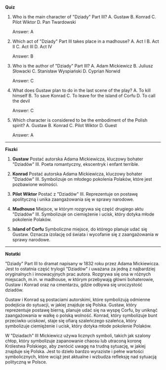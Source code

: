  **Quiz**

1. Who is the main character of "Dziady" Part III?
   A. Gustaw
   B. Konrad
   C. Pilot Wiktor
   D. Pan Twardowski

   Answer: A

2. Which act of "Dziady" Part III takes place in a madhouse?
   A. Act I
   B. Act II
   C. Act III
   D. Act IV

   Answer: B

3. Who is the author of "Dziady" Part III?
   A. Adam Mickiewicz
   B. Juliusz Słowacki
   C. Stanisław Wyspiański
   D. Cyprian Norwid

   Answer: C

4. What does Gustaw plan to do in the last scene of the play?
   A. To kill himself
   B. To save Konrad
   C. To leave for the island of Corfu
   D. To call the devil

   Answer: C

5. Which character is considered to be the embodiment of the Polish spirit?
   A. Gustaw
   B. Konrad
   C. Pilot Wiktor
   D. Guest

   Answer: A

---

**Fiszki**

1. **Gustaw**
   Postać autorska Adama Mickiewicza, kluczowy bohater "Dziadów" III. Poeta romantyczny, ekscentryk i enfant terrible.

2. **Konrad**
   Postać autorska Adama Mickiewicza, kluczowy bohater "Dziadów" III. Symbolizuje on młodego pokolenia Polaków, które jest pozbawione wolności.

3. **Pilot Wiktor**
   Postać z "Dziadów" III. Reprezentuje on postawę apolityczną i unika zaangażowania się w sprawy narodowe.

4. **Madhouse**
   Miejsce, w którym rozgrywa się część drugiego aktu "Dziadów" III. Symbolizuje on ciemiężenie i ucisk, który dotyka młode pokolenie Polaków.

5. **Island of Corfu**
   Symboliczne miejsce, do którego planuje udać się Gustaw. Oznacza izolację od świata i wycofanie się z zaangażowania w sprawy narodowe.

---

**Notatki**

"Dziady" Part III to dramat napisany w 1832 roku przez Adama Mickiewicza. Jest to ostatnia część trylogii "Dziadów" i uważana za jedną z najbardziej oryginalnych i innowacyjnych prac autora. Rozgrywa się ona w różnych miejscach, m.in. w madhouse, w którym przebywają główni bohaterowie, Gustaw i Konrad oraz na cmentarzu, gdzie odbywa się uroczystość dziadów.

Gustaw i Konrad są postaciami autorskimi, które symbolizują odmienne podejścia do sytuacji, w jakiej znajduje się Polska. Gustaw, który reprezentuje postawę bierną, planuje udać się na wyspę Corfu, by uniknąć zaangażowania w walkę o polską wolność. Konrad, który symbolizuje bunt przeciwko uciskowi, staje się ofiarą szaleńczego szaleńca, który symbolizuje ciemiężenie i ucisk, który dotyka młode pokolenie Polaków.

W "Dziadach" III Mickiewicz używa licznych symboli, takich jak szalony chłop, który symbolizuje zapanowanie chaosu lub utraconą koronę Królestwa Polskiego, aby zwrócić uwagę na trudną sytuację, w jakiej znajduje się Polska. Jest to dzieło bardzo wyraziste i pełne wartości symbolicznych, które wciąż jest aktualne i wzbudza refleksję nad sytuacją polityczną w Polsce.